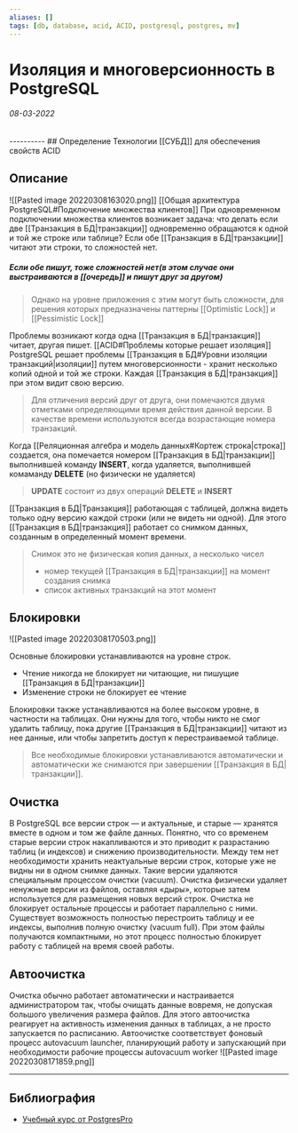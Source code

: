 ```yaml
---
aliases: []
tags: [db, database, acid, ACID, postgresql, postgres, mv]
---
```

# Изоляция и многоверсионность в PostgreSQL
<h6>08-03-2022</h6>
----------
## Определение
Технологии [[СУБД]] для обеспечения свойств ACID

## Описание
![[Pasted image 20220308163020.png]]
[[Общая архитектура PostgreSQL#Подключение множества клиентов]]
При одновременном  подключении множества клиентов возникает задача: что делать если две [[Транзакция в БД|транзакции]] одновременно обращаются к одной и той же строке или таблице? Если обе [[Транзакция в БД|транзакции]] читают эти строки, то сложностей нет. 
##### Если обе пишут, тоже сложностей нет(в этом случае они выстраиваются в [[очередь]] и пишут друг за другом)
>Однако на уровне приложения с этим могут быть сложности, для решения которых предназначены паттерны [[Optimistic Lock]] и [[Pessimistic Lock]]

Проблемы возникают когда одна [[Транзакция в БД|транзакция]] читает, другая пишет.
[[ACID#Проблемы которые решает изоляция]]
PostgreSQL решает проблемы [[Транзакция в БД#Уровни изоляции транзакций|изоляции]] путем многоверсионности - хранит несколько копий одной и той же строки. Каждая [[Транзакция в БД|транзакция]] при этом видит свою версию.
>Для отличения версий друг от друга, они помечаются двумя отметками  определяющими время действия данной версии. В качестве времени используются всегда возрастающие номера транзакций.

Когда [[Реляционная алгебра и модель данных#Кортеж строка|строка]] создается, она помечается номером [[Транзакция в БД|транзакции]] выполнившей команду **INSERT**, когда удаляется, выполнившей комаманду **DELETE** (но физически не удаляется)
>**UPDATE** состоит из двух операций **DELETE** и **INSERT**

[[Транзакция в БД|Транзакция]] работающая с таблицей, должна видеть только одну версию каждой строки (или не видеть ни одной). Для этого [[Транзакция в БД|транзакция]] работает со снимком данных, созданным в определенный момент времени.
> Снимок это не физическая копия данных, а несколько чисел 
> - номер текущей [[Транзакция в БД|транзакции]] на момент создания снимка
> - список активных транзакций на этот момент

 ## Блокировки
 
![[Pasted image 20220308170503.png]]

Основные блокировки устанавливаются на уровне строк.
- Чтение никогда не блокирует ни читающие, ни пишущие [[Транзакция в БД|транзакции]]
- Изменение строки не блокирует ее чтение

Блокировки также устанавливаются на более высоком уровне, в частности на таблицах. Они нужны для того, чтобы никто не смог удалить таблицу, пока другие [[Транзакция в БД|транзакции]] читают из нее данные, или чтобы запретить доступ к перестраиваемой таблице.

>Все необходимые блокировки устанавливаются автоматически и автоматически же снимаются при завершении [[Транзакция в БД|транзакции]].

## Очистка
В PostgreSQL все версии строк — и актуальные, и старые — хранятся вместе в одном и том же файле данных. Понятно, что со временем старые версии строк накапливаются и это приводит к разрастанию таблиц (и индексов) и снижению производительности. Между тем нет необходимости хранить неактуальные версии строк, которые уже не видны ни в одном снимке данных. Такие версии удаляются специальным процессом очистки (vacuum). Очистка физически удаляет ненужные версии из файлов, оставляя «дыры», которые затем используется для размещения новых версий строк. Очистка не блокирует остальные процессы и работает параллельно с ними. Существует возможность полностью перестроить таблицу и ее индексы, выполнив полную очистку (vacuum full). При этом файлы получаются компактными, но этот процесс полностью блокирует работу с таблицей на время своей работы.

## Автоочистка
Очистка обычно работает автоматически и настраивается администратором так, чтобы очищать данные вовремя, не допуская большого увеличения размера файлов. Для этого автоочистка реагирует на активность изменения данных в таблицах, а не просто запускается по расписанию. Автоочистке соответствует фоновый процесс autovacuum launcher, планирующий работу и запускающий при необходимости рабочие процессы autovacuum worker
![[Pasted image 20220308171859.png]]

---
## Библиография
- [Учебный курс от PostgresPro](https://edu.postgrespro.ru/dba1/dba1_05_arch_mvcc.pdf)
